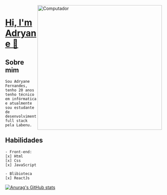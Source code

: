 <img src="https://image.freepik.com/vetores-gratis/linguagens-de-programacao-css-e-html-programacao-de-computadores-codificacao-ti-personagem-de-desenho-animado-de-programador-feminino-software-desenvolvimento-de-sites-ilustracao-em-vetor-conceito-metafora-isolado_335657-2740.jpg" min-width="400px" max-width="400px" width="400px" align="right" alt="Computador">

# <a href="https://www.linkedin.com/in/adryane-fernandes-146ba01bb/"> Hi, I'm Adryane 👋 </a>

## Sobre mim
    Sou Adryane Fernandes, tenho 20 anos tenho técnico em infórmatica e atualmente 
    sou estudante de desenvolvimento full stack pela Labenu.

## Habilidades
    - Front-end: 
    [x] Html
    [x] Css
    [x] JavaScript

    - Blibioteca
    [x] ReactJs

[![Anurag's GitHub stats](https://github-readme-stats.vercel.app/api?username=adryanefernandes&show_icons=true&theme=tokyonight)](https://github.com/anuraghazra/github-readme-stats)


